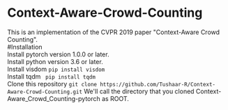 # Context-Aware-Crowd-Counting
This is an implementation of the CVPR 2019 paper "Context-Aware Crowd Counting".  
#Installation  
Install pytorch version 1.0.0 or later.  
Install python version 3.6 or later.  
Install visdom ``` pip install visdom ```  
Install tqdm ``` pip install tqdm```  
Clone this repository ```git clone https://github.com/Tushaar-R/Context-Aware-Crowd-Counting.git``` We'll call the directory that you cloned Context-Aware_Crowd_Counting-pytorch as ROOT.  
